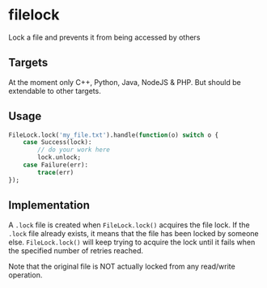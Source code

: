 # filelock

Lock a file and prevents it from being accessed by others

## Targets

At the moment only C++, Python, Java, NodeJS & PHP.
But should be extendable to other targets.

## Usage

```haxe
FileLock.lock('my_file.txt').handle(function(o) switch o {
	case Success(lock):
		// do your work here
		lock.unlock;
	case Failure(err):
		trace(err)
});
```

## Implementation

A `.lock` file is created when `FileLock.lock()` acquires the file lock.
If the `.lock` file already exists, it means that the file has been locked by someone else.
`FileLock.lock()` will keep trying to acquire the lock until it fails when 
the specified number of retries reached.

Note that the original file is NOT actually locked from any read/write operation.
